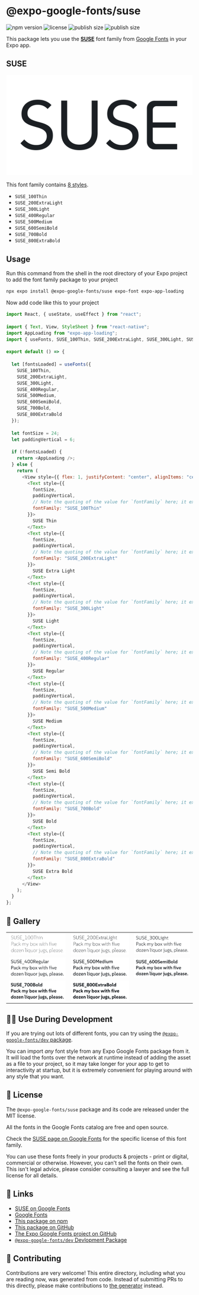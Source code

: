 # @expo-google-fonts/suse

![npm version](https://flat.badgen.net/npm/v/@expo-google-fonts/suse)
![license](https://flat.badgen.net/github/license/expo/google-fonts)
![publish size](https://flat.badgen.net/packagephobia/install/@expo-google-fonts/suse)
![publish size](https://flat.badgen.net/packagephobia/publish/@expo-google-fonts/suse)

This package lets you use the [**SUSE**](https://fonts.google.com/specimen/SUSE) font family from [Google Fonts](https://fonts.google.com/) in your Expo app.

## SUSE

![SUSE](./font-family.png)

This font family contains [8 styles](#-gallery).

- `SUSE_100Thin`
- `SUSE_200ExtraLight`
- `SUSE_300Light`
- `SUSE_400Regular`
- `SUSE_500Medium`
- `SUSE_600SemiBold`
- `SUSE_700Bold`
- `SUSE_800ExtraBold`

## Usage

Run this command from the shell in the root directory of your Expo project to add the font family package to your project

```sh
npx expo install @expo-google-fonts/suse expo-font expo-app-loading
```

Now add code like this to your project

```js
import React, { useState, useEffect } from "react";

import { Text, View, StyleSheet } from "react-native";
import AppLoading from "expo-app-loading";
import { useFonts, SUSE_100Thin, SUSE_200ExtraLight, SUSE_300Light, SUSE_400Regular, SUSE_500Medium, SUSE_600SemiBold, SUSE_700Bold, SUSE_800ExtraBold } from '@expo-google-fonts/suse';

export default () => {

  let [fontsLoaded] = useFonts({
    SUSE_100Thin, 
    SUSE_200ExtraLight, 
    SUSE_300Light, 
    SUSE_400Regular, 
    SUSE_500Medium, 
    SUSE_600SemiBold, 
    SUSE_700Bold, 
    SUSE_800ExtraBold
  });

  let fontSize = 24;
  let paddingVertical = 6;

  if (!fontsLoaded) {
    return <AppLoading />;
  } else {
    return (
      <View style={{ flex: 1, justifyContent: "center", alignItems: "center" }}>
        <Text style={{
          fontSize,
          paddingVertical,
          // Note the quoting of the value for `fontFamily` here; it expects a string!
          fontFamily: "SUSE_100Thin"
        }}>
          SUSE Thin
        </Text>
        <Text style={{
          fontSize,
          paddingVertical,
          // Note the quoting of the value for `fontFamily` here; it expects a string!
          fontFamily: "SUSE_200ExtraLight"
        }}>
          SUSE Extra Light
        </Text>
        <Text style={{
          fontSize,
          paddingVertical,
          // Note the quoting of the value for `fontFamily` here; it expects a string!
          fontFamily: "SUSE_300Light"
        }}>
          SUSE Light
        </Text>
        <Text style={{
          fontSize,
          paddingVertical,
          // Note the quoting of the value for `fontFamily` here; it expects a string!
          fontFamily: "SUSE_400Regular"
        }}>
          SUSE Regular
        </Text>
        <Text style={{
          fontSize,
          paddingVertical,
          // Note the quoting of the value for `fontFamily` here; it expects a string!
          fontFamily: "SUSE_500Medium"
        }}>
          SUSE Medium
        </Text>
        <Text style={{
          fontSize,
          paddingVertical,
          // Note the quoting of the value for `fontFamily` here; it expects a string!
          fontFamily: "SUSE_600SemiBold"
        }}>
          SUSE Semi Bold
        </Text>
        <Text style={{
          fontSize,
          paddingVertical,
          // Note the quoting of the value for `fontFamily` here; it expects a string!
          fontFamily: "SUSE_700Bold"
        }}>
          SUSE Bold
        </Text>
        <Text style={{
          fontSize,
          paddingVertical,
          // Note the quoting of the value for `fontFamily` here; it expects a string!
          fontFamily: "SUSE_800ExtraBold"
        }}>
          SUSE Extra Bold
        </Text>
      </View>
    );
  }
};
```

## 🔡 Gallery


||||
|-|-|-|
|![SUSE_100Thin](./SUSE_100Thin.ttf.png)|![SUSE_200ExtraLight](./SUSE_200ExtraLight.ttf.png)|![SUSE_300Light](./SUSE_300Light.ttf.png)||
|![SUSE_400Regular](./SUSE_400Regular.ttf.png)|![SUSE_500Medium](./SUSE_500Medium.ttf.png)|![SUSE_600SemiBold](./SUSE_600SemiBold.ttf.png)||
|![SUSE_700Bold](./SUSE_700Bold.ttf.png)|![SUSE_800ExtraBold](./SUSE_800ExtraBold.ttf.png)|||


## 👩‍💻 Use During Development

If you are trying out lots of different fonts, you can try using the [`@expo-google-fonts/dev` package](https://github.com/expo/google-fonts/tree/master/font-packages/dev#readme).

You can import _any_ font style from any Expo Google Fonts package from it. It will load the fonts over the network at runtime instead of adding the asset as a file to your project, so it may take longer for your app to get to interactivity at startup, but it is extremely convenient for playing around with any style that you want.


## 📖 License

The `@expo-google-fonts/suse` package and its code are released under the MIT license.

All the fonts in the Google Fonts catalog are free and open source.

Check the [SUSE page on Google Fonts](https://fonts.google.com/specimen/SUSE) for the specific license of this font family.

You can use these fonts freely in your products & projects - print or digital, commercial or otherwise. However, you can't sell the fonts on their own. This isn't legal advice, please consider consulting a lawyer and see the full license for all details.

## 🔗 Links

- [SUSE on Google Fonts](https://fonts.google.com/specimen/SUSE)
- [Google Fonts](https://fonts.google.com/)
- [This package on npm](https://www.npmjs.com/package/@expo-google-fonts/suse)
- [This package on GitHub](https://github.com/expo/google-fonts/tree/master/font-packages/suse)
- [The Expo Google Fonts project on GitHub](https://github.com/expo/google-fonts)
- [`@expo-google-fonts/dev` Devlopment Package](https://github.com/expo/google-fonts/tree/master/font-packages/dev)

## 🤝 Contributing

Contributions are very welcome! This entire directory, including what you are reading now, was generated from code. Instead of submitting PRs to this directly, please make contributions to [the generator](https://github.com/expo/google-fonts/tree/master/packages/generator) instead.
